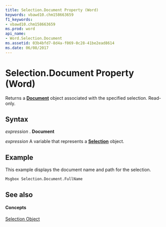 ```yaml
---
title: Selection.Document Property (Word)
keywords: vbawd10.chm158663659
f1_keywords:
- vbawd10.chm158663659
ms.prod: word
api_name:
- Word.Selection.Document
ms.assetid: 03b4bfd7-8d4a-f069-0c28-41be2ead8614
ms.date: 06/08/2017
---
```



# Selection.Document Property (Word)

Returns a  **[Document](Word.Document.md)** object associated with the specified selection. Read-only.


## Syntax

 _expression_ . **Document**

 _expression_ A variable that represents a **[Selection](Word.Selection.md)** object.


## Example

This example displays the document name and path for the selection.


```
Msgbox Selection.Document.FullName
```


## See also


#### Concepts


[Selection Object](Word.Selection.md)


